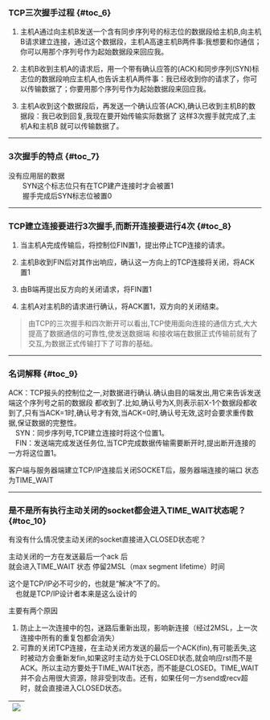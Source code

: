 ### TCP三次握手过程 {#toc_6}

1. 主机A通过向主机B发送一个含有同步序列号的标志位的数据段给主机B,向主机B请求建立连接，通过这个数据段，主机A高速主机B两件事:我想要和你通信；你可以用那个序列号作为起始数据段来回应我。

2. 主机B收到主机A的请求后，用一个带有确认应答的\(ACK\)和同步序列\(SYN\)标志位的数据段响应主机A,也告诉主机A两件事：我已经收到你的请求了，你可以传输数据了；你要用那个序列号作为起始数据段来回应我。

3. 主机A收到这个数据段后，再发送一个确认应答\(ACK\),确认已收到主机B的数据段：我已收到回复,我现在要开始传输实际数据了 这样3次握手就完成了,主机A和主机B 就可以传输数据了。

---

### 3次握手的特点 {#toc_7}

没有应用层的数据  
　　SYN这个标志位只有在TCP建产连接时才会被置1  
　　握手完成后SYN标志位被置0

---

### TCP建立连接要进行3次握手,而断开连接要进行4次 {#toc_8}

1. 当主机A完成传输后，将控制位FIN置1，提出停止TCP连接的请求。

2. 主机B收到FIN后对其作出响应，确认这一方向上的TCP连接将关闭，将ACK置1

3. 由B端再提出反方向的关闭请求，将FIN置1

4. 主机A对主机B的请求进行确认，将ACK置1，双方向的关闭结束。

> 由TCP的三次握手和四次断开可以看出,TCP使用面向连接的通信方式,大大提高了数据通信的可靠性,使发送数据端 和接收端在数据正式传输前就有了交互,为数据正式传输打下了可靠的基础。

---

### 名词解释 {#toc_9}

ACK：TCP报头的控制位之一,对数据进行确认.确认由目的端发出,用它来告诉发送端这个序列号之前的数据段 都收到了.比如,确认号为X,则表示前X-1个数据段都收到了,只有当ACK=1时,确认号才有效,当ACK=0时,确认号无效,这时会要求重传数据,保证数据的完整性。  
　SYN：同步序列号,TCP建立连接时将这个位置1。  
　FIN：发送端完成发送任务位,当TCP完成数据传输需要断开时,提出断开连接的一方将这位置1。

客户端与服务器端建立TCP/IP连接后关闭SOCKET后，服务器端连接的端口 状态为TIME\_WAIT

---

### 是不是所有执行主动关闭的socket都会进入TIME\_WAIT状态呢？ {#toc_10}

有没有什么情况使主动关闭的socket直接进入CLOSED状态呢？

主动关闭的一方在发送最后一个ack 后  
就会进入TIME\_WAIT 状态 停留2MSL（max segment lifetime）时间

这个是TCP/IP必不可少的，也就是“解决”不了的。  
　也就是TCP/IP设计者本来是这么设计的

主要有两个原因

1. 防止上一次连接中的包，迷路后重新出现，影响新连接（经过2MSL，上一次连接中所有的重复包都会消失）
2. 可靠的关闭TCP连接，在主动关闭方发送的最后一个ACK\(fin\),有可能丢失,这时被动方会重新发fin,如果这时主动方处于CLOSED状态,就会响应rst而不是ACK。所以主动方要处于TIME\_WAIT状态，而不能是CLOSED。TIME\_WAIT并不会占用很大资源，除非受到攻击。还有，如果任何一方send或recv超时，就会直接进入CLOSED状态。

| ![](/assets/import7.14.1.png) |
| :---: |


